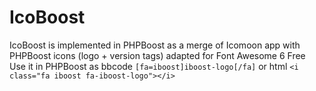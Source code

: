 # IcoBoost
IcoBoost is implemented in PHPBoost as a merge of Icomoon app with PHPBoost icons (logo + version tags) adapted for Font Awesome 6 Free  
Use it in PHPBoost as bbcode `[fa=iboost]iboost-logo[/fa]` or html `<i class="fa iboost fa-iboost-logo"></i>`
